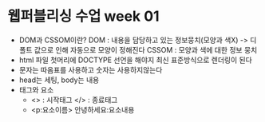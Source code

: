 # 웹퍼블리싱 수업 week 01
* DOM과 CSSOM이란?
  DOM : 내용을 담당하고 있는 정보뭉치(모양과 색X) -> 디폴트 값으로 인해 자동으로 모양이 정해진다
  CSSOM : 모양과 색에 대한 정보 뭉치
* html 파일 첫머리에 DOCTYPE 선언을 해야지 최신 표준방식으로 렌더링이 된다
* 문자는 따옴표를 사용하고 숫자는 사용하지않는다
* head는 세팅, body는 내용
* 태그와 요소
  + <> : 시작태그 </> : 종료태그
  + <p:요소이름> 안녕하세요:요소내용
